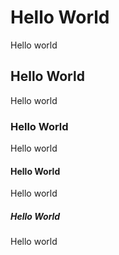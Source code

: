 # Hello World
Hello world
## Hello World
Hello world
### Hello World
Hello world
#### Hello World
Hello world
##### Hello World
Hello world